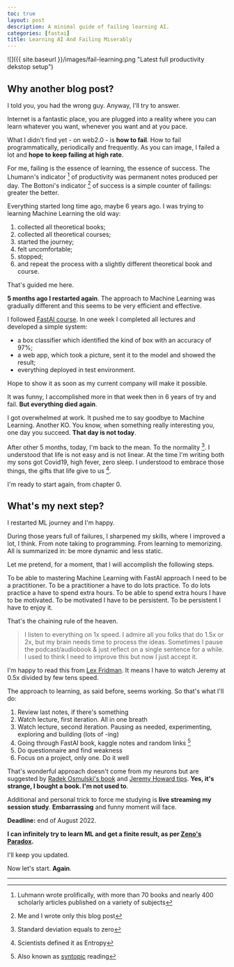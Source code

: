 ```yaml
---
toc: true
layout: post
description: A minimal guide of failing learning AI.
categories: [fastai]
title: Learning AI And Failing Miserably 
---
```


![]({{ site.baseurl }}/images/fail-learning.png "Latest full productivity dekstop setup")
## Why another blog post?
I told you, you had the wrong guy. Anyway, I'll try to answer.

Internet is a fantastic place, you are plugged into a reality where you can learn whatever you want, whenever you want and at you pace.

What I didn't find yet - on web2.0 - is **how to fail**. How to fail programmatically, periodically and frequently. As you can image, I failed a lot and **hope to keep failing at high rate**. 

For me, failing is the essence of learning, the essence of success. The Lhumann's indicator [^1] of productivity was permanent notes produced per day. The Bottoni's indicator [^2] of success is a simple counter of failings: greater the better.  
 
Everything started long time ago, maybe 6 years ago. I was trying to learning Machine Learning the old way:
1. collected all theoretical books;
2. collected all theoretical courses;
3. started the journey;
4. felt uncomfortable;
5. stopped;
6. and repeat the process with a slightly different theoretical book and course.

That's guided me here. 

**5 months ago I restarted again**. The approach to Machine Learning was gradually different and this seems to be very efficient and effective.

I followed [FastAI course](https://course.fast.ai/). In one week I completed all lectures and developed a simple system:
- a box classifier which identified the kind of box with an accuracy of 97%;
- a web app, which took a picture, sent it to the model and showed the result;
- everything deployed in test environment.

Hope to show it as soon as my current company will make it possible.

It was funny, I accomplished more in that week then in 6 years of try and fail. **But everything died again**.

I got overwhelmed at work. It pushed me to say goodbye to Machine Learning. Another KO.
You know, when something really interesting you, one day you succeed. **That day is not today**.

After other 5 months, today, I'm back to the mean. To the normality [^3]. I understood that life is not easy and is not linear.
At the time I'm writing both my sons got Covid19, high fever, zero sleep.
I understood to embrace those things, the gifts that life give to us [^4]. 

I'm ready to start again, from chapter 0.

## What's my next step?
I restarted ML journey and I'm happy.

During those years full of failures, I sharpened my skills, where I improved a lot, I think.
From note taking to programming. From learning to memorizing. All is summarized in: be more dynamic and less static.

Let me pretend, for a moment, that I will accomplish the following steps.

To be able to mastering Machine Learning with FastAI approach I need to be a practitioner. To be a practitioner a have to do lots practice. To do lots practice a have to spend extra hours. To be able to spend extra hours I have to be motivated. To be motivated I have to be persistent. To be persistent I have to enjoy it.

That's the chaining rule of the heaven.

> I listen to everything on 1x speed. I admire all you folks that do 1.5x or 2x, but my brain needs time to process the ideas. Sometimes I pause the podcast/audiobook & just reflect on a single sentence for a while. I used to think I need to improve this but now I just accept it.

I'm happy to read this from [Lex Fridman](https://twitter.com/lexfridman/status/1555957433578790915). It means I have to watch Jeremy at 0.5x divided by few tens speed.

The approach to learning, as said before, seems working. So that's what I'll do:
1. Review last notes, if there's something
2. Watch lecture, first iteration. All in one breath
3. Watch lecture, second iteration. Pausing as needed, experimenting, exploring and building (lots of -ing)
4. Going through FastAI book, kaggle notes and random links [^5]
5. Do questionnaire and find weakness
6. Focus on a project, only one. Do it well

That's wonderful approach doesn't come from my neurons but are suggested by [Radek Osmulski's book](https://www.goodreads.com/book/show/58213068-meta-learning) and [Jeremy Howard tips](https://www.youtube.com/watch?v=gGxe2mN3kAg). **Yes, it's strange, I bought a book. I'm not used to**.

Additional and personal trick to force me studying is **live streaming my session study**. **Embarrassing** and funny moment will face.

**Deadline:** end of August 2022.

**I can infinitely try to learn ML and get a finite result, as per [Zeno's Paradox](https://en.wikipedia.org/wiki/Zeno%27s_paradoxes).**

I'll keep you updated.

Now let's start. **Again**.

---

[^1]: Luhmann wrote prolifically, with more than 70 books and nearly 400 scholarly articles published on a variety of subjects
[^2]: Me and I wrote only this blog post
[^3]: Standard deviation equals to zero
[^4]: Scientists defined it as Entropy 
[^5]: Also known as [syntopic](https://notes.andymatuschak.org/z4AgLtg4p63DZdY3p3aTbfR7p8t1gzEL7FHYk) reading
